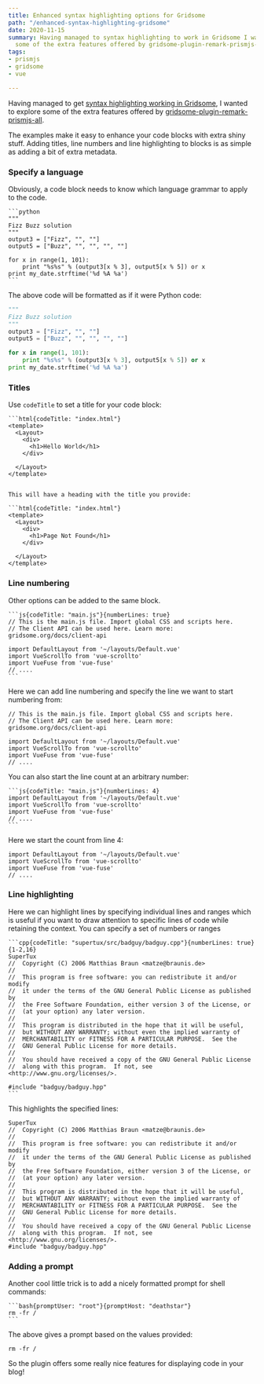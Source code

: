 ```yaml
---
title: Enhanced syntax highlighting options for Gridsome
path: "/enhanced-syntax-highlighting-gridsome"
date: 2020-11-15
summary: Having managed to syntax highlighting to work in Gridsome I wanted to explore
  some of the extra features offered by gridsome-plugin-remark-prismjs-all.
tags:
- prismjs
- gridsome
- vue

---
```

Having managed to get [syntax highlighting working in Gridsome](/syntax-highlighting-gridsome), I wanted to explore some of the extra features offered by [gridsome-plugin-remark-prismjs-all](https://gridsome.org/plugins/gridsome-plugin-remark-prismjs-all).

The examples make it easy to enhance your code blocks with extra shiny stuff. Adding titles, line numbers and line highlighting to blocks is as simple as adding a bit of extra metadata.

### Specify a language

Obviously, a code block needs to know which language grammar to apply to the code.

    ```python
    """
    Fizz Buzz solution
    """
    output3 = ["Fizz", "", ""]
    output5 = ["Buzz", "", "", "", ""]
    
    for x in range(1, 101):
        print "%s%s" % (output3[x % 3], output5[x % 5]) or x
    print my_date.strftime('%d %A %a')
    ```

The above code will be formatted as if it were Python code:

```python
"""
Fizz Buzz solution
"""
output3 = ["Fizz", "", ""]
output5 = ["Buzz", "", "", "", ""]

for x in range(1, 101):
    print "%s%s" % (output3[x % 3], output5[x % 5]) or x
print my_date.strftime('%d %A %a')
```

### Titles

Use `codeTitle` to set a title for your code block:

```text
```html{codeTitle: "index.html"}
<template>
  <Layout>
    <div>
      <h1>Hello World</h1>
    </div>

  </Layout>
</template>
```
```

This will have a heading with the title you provide:

```html{codeTitle: "index.html"}
<template>
  <Layout>
    <div>
      <h1>Page Not Found</h1>
    </div>

  </Layout>
</template>
```

### Line numbering

Other options can be added to the same block.

    ```js{codeTitle: "main.js"}{numberLines: true}
    // This is the main.js file. Import global CSS and scripts here.
    // The Client API can be used here. Learn more: gridsome.org/docs/client-api
    
    import DefaultLayout from '~/layouts/Default.vue'
    import VueScrollTo from 'vue-scrollto'
    import VueFuse from 'vue-fuse'
    // ....
    ```

Here we can add line numbering and specify the line we want to start numbering from:

```js{codeTitle: "main.js"}{numberLines: true}
// This is the main.js file. Import global CSS and scripts here.
// The Client API can be used here. Learn more: gridsome.org/docs/client-api

import DefaultLayout from '~/layouts/Default.vue'
import VueScrollTo from 'vue-scrollto'
import VueFuse from 'vue-fuse'
// ....
```

You can also start the line count at an arbitrary number:

    ```js{codeTitle: "main.js"}{numberLines: 4}
    import DefaultLayout from '~/layouts/Default.vue'
    import VueScrollTo from 'vue-scrollto'
    import VueFuse from 'vue-fuse'
    // ....
    ```

Here we start the count from line 4:

```js{codeTitle: "main.js"}{numberLines: 4}
import DefaultLayout from '~/layouts/Default.vue'
import VueScrollTo from 'vue-scrollto'
import VueFuse from 'vue-fuse'
// ....
```

### Line highlighting

Here we can highlight lines by specifying individual lines and ranges which is useful if you want to draw attention to specific lines of code while retaining the context. You can specify a set of numbers or ranges

    ```cpp{codeTitle: "supertux/src/badguy/badguy.cpp"}{numberLines: true}{1-2,16}
    SuperTux
    //  Copyright (C) 2006 Matthias Braun <matze@braunis.de>
    //
    //  This program is free software: you can redistribute it and/or modify
    //  it under the terms of the GNU General Public License as published by
    //  the Free Software Foundation, either version 3 of the License, or
    //  (at your option) any later version.
    //
    //  This program is distributed in the hope that it will be useful,
    //  but WITHOUT ANY WARRANTY; without even the implied warranty of
    //  MERCHANTABILITY or FITNESS FOR A PARTICULAR PURPOSE.  See the
    //  GNU General Public License for more details.
    //
    //  You should have received a copy of the GNU General Public License
    //  along with this program.  If not, see <http://www.gnu.org/licenses/>.
    
    #include "badguy/badguy.hpp"
    ```

This highlights the specified lines:

```cpp{codeTitle: "supertux/src/badguy/badguy.cpp"}{numberLines: true}{1-2,16}
SuperTux
//  Copyright (C) 2006 Matthias Braun <matze@braunis.de>
//
//  This program is free software: you can redistribute it and/or modify
//  it under the terms of the GNU General Public License as published by
//  the Free Software Foundation, either version 3 of the License, or
//  (at your option) any later version.
//
//  This program is distributed in the hope that it will be useful,
//  but WITHOUT ANY WARRANTY; without even the implied warranty of
//  MERCHANTABILITY or FITNESS FOR A PARTICULAR PURPOSE.  See the
//  GNU General Public License for more details.
//
//  You should have received a copy of the GNU General Public License
//  along with this program.  If not, see <http://www.gnu.org/licenses/>.
#include "badguy/badguy.hpp"
```

### Adding a prompt

Another cool little trick is to add a nicely formatted prompt for shell commands:

    ```bash{promptUser: "root"}{promptHost: "deathstar"}
    rm -fr /
    ```

The above gives a prompt based on the values provided:

```bash{promptUser: "root"}{promptHost: "deathstar"}
rm -fr /
```

So the plugin offers some really nice features for displaying code in your blog!
